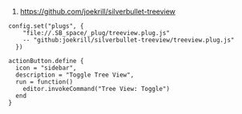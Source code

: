 
1. https://github.com/joekrill/silverbullet-treeview

```space-lua
config.set("plugs", {
    "file://.SB_space/_plug/treeview.plug.js"
    -- "github:joekrill/silverbullet-treeview/treeview.plug.js"
  })

actionButton.define {
  icon = "sidebar",
  description = "Toggle Tree View",
  run = function()
    editor.invokeCommand("Tree View: Toggle")
  end
}
```
